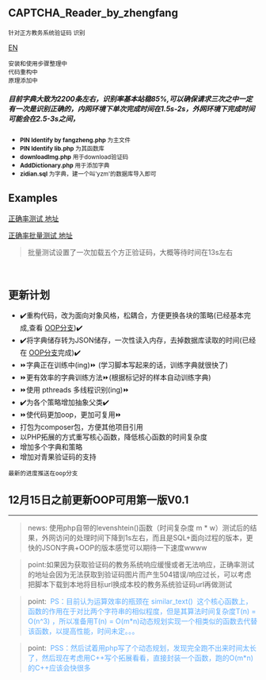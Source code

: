 ## CAPTCHA_Reader_by_zhengfang
<small>针对正方教务系统验证码 识别</small>
 
[EN](https://github.com/Kuri-su/CAPTCHA_Reader_by_zhengfang/blob/master/README-en.md "EN" )


`安装和使用步骤整理中`<br/>
`代码重构中`<br/>
`原理添加中`<br/>

##### 目前字典大致为2200条左右，识别率基本站稳85%,可以确保请求三次之中一定有一次是识别正确的，内网环境下单次完成时间在1.5s-2s，外网环境下完成时间可能会在2.5-3s之间，
* <small><b>PIN Identify by fangzheng.php</b> 为主文件<br/></small>
* <small><b>PIN Identify lib.php</b> 为其函数库<br/></small>
* <small><b>downloadImg.php</b> 用于download验证码<br/></small>
* <small><b>AddDictionary.php</b> 用于添加字典<br/></small>
* <small><b>zidian.sql</b> 为字典，建一个叫'yzm'的数据库导入即可<br/></small>

## Examples

    
[正确率测试 地址](http://kuri-su.cc/PIN/Identify_online.php "kuri-su.cc")<br/>

[正确率批量测试 地址](http://kuri-su.cc/PIN/AccuracyTest.php "kuri-su.cc")<br/>
> 批量测试设置了一次加载五个方正验证码，大概等待时间在13s左右

<br/>

## 更新计划
* :heavy_check_mark:重构代码，改为面向对象风格，松耦合，方便更换各块的策略(已经基本完成,查看 [OOP分支](https://github.com/Kuri-su/CAPTCHA_Reader_by_zhengfang/tree/oop)):heavy_check_mark:
* :heavy_check_mark:将字典储存转为JSON储存，一次性读入内存，去掉数据库读取的时间(已经在 [OOP分支](https://github.com/Kuri-su/CAPTCHA_Reader_by_zhengfang/tree/oop)完成):heavy_check_mark:
* :fast_forward:字典正在训练中(ing):fast_forward: (学习脚本写起来的话，训练字典就很快了)
* :fast_forward:更有效率的字典训练方法:fast_forward:(根据标记好的样本自动训练字典)
* :fast_forward:使用 pthreads 多线程识别(ing):fast_forward:
* :heavy_check_mark:为各个策略增加抽象父类:heavy_check_mark:
* :fast_forward:使代码更加oop，更加可复用:fast_forward:
* 打包为composer包，方便其他项目引用
* 以PHP拓展的方式重写核心函数，降低核心函数的时间复杂度
* 增加多个字典和策略
* 增加对青果验证码的支持

`最新的进度推送在oop分支`

## 12月15日之前更新OOP可用第一版V0.1

<hr/>

>news: 使用php自带的levenshtein()函数（时间复杂度 m * w）测试后的结果，外网访问的处理时间下降到1s左右，而且是SQL+面向过程的版本，更快的JSON字典+OOP的版本感觉可以期待一下速度wwww

>point:如果因为获取验证码的教务系统响应缓慢或者无法响应，正确率测试的地址会因为无法获取到验证码图片而产生504错误/响应过长，可以考虑把脚本下载到本地将目标url换成本校的教务系统验证码url再做测试

>point:  <font color=#5dadff>PS：目前认为运算效率的瓶颈在 similar_text()  这个核心函数上，函数的作用在于对比两个字符串的相似程度，但是其算法时间复杂度T(n) = O(n^3) ，所以准备用T(n) = O(m*n)动态规划实现一个相类似的函数去代替该函数，以提高性能，时间未定。。。</font>

>point:  <font color=#5dadff>PSS：然后试着用php写了个动态规划，发现完全跑不出来时间太长了，然后现在考虑用C++写个拓展看看，直接封装一个函数，跑的O(m*n)的C++应该会快很多</font>


